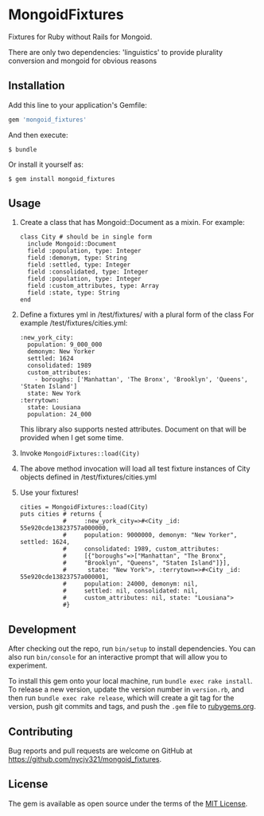 # MongoidFixtures
Fixtures for Ruby without Rails for Mongoid.

There are only two dependencies: 'linguistics' to provide plurality conversion and mongoid for obvious reasons


## Installation

Add this line to your application's Gemfile:

```ruby
gem 'mongoid_fixtures'
```

And then execute:

    $ bundle

Or install it yourself as:

    $ gem install mongoid_fixtures

## Usage

1.  Create a class that has Mongoid::Document as a mixin.
    For example:    
    
        class City # should be in single form      
          include Mongoid::Document    
          field :population, type: Integer
          field :demonym, type: String
          field :settled, type: Integer
          field :consolidated, type: Integer
          field :population, type: Integer
          field :custom_attributes, type: Array
          field :state, type: String
        end
2.  Define a fixtures yml in /test/fixtures/ with a plural form of the class
    For example /test/fixtures/cities.yml:    
    
        :new_york_city:
          population: 9_000_000
          demonym: New Yorker
          settled: 1624
          consolidated: 1989
          custom_attributes:
            - boroughs: ['Manhattan', 'The Bronx', 'Brooklyn', 'Queens', 'Staten Island']
          state: New York
        :terrytown:
          state: Lousiana
          population: 24_000

    This library also supports nested attributes. Document on that will be provided when I get some time.
    
3.  Invoke `MongoidFixtures::load(City)`
4.  The above method invocation will load all test fixture instances of City objects defined in /test/fixtures/cities.yml
5.  Use your fixtures!

        cities = MongoidFixtures::load(City)
        puts cities # returns {
                    #     :new_york_city=>#<City _id: 55e920cde13823757a000000, 
                    #     population: 9000000, demonym: "New Yorker", settled: 1624, 
                    #     consolidated: 1989, custom_attributes:  
                    #     [{"boroughs"=>["Manhattan", "The Bronx",
                    #     "Brooklyn", "Queens", "Staten Island"]}], 
                    #      state: "New York">, :terrytown=>#<City _id: 55e920cde13823757a000001, 
                    #     population: 24000, demonym: nil, 
                    #     settled: nil, consolidated: nil,
                    #     custom_attributes: nil, state: "Lousiana">
                    #}



## Development

After checking out the repo, run `bin/setup` to install dependencies. You can also run `bin/console` for an interactive prompt that will allow you to experiment.

To install this gem onto your local machine, run `bundle exec rake install`. To release a new version, update the version number in `version.rb`, and then run `bundle exec rake release`, which will create a git tag for the version, push git commits and tags, and push the `.gem` file to [rubygems.org](https://rubygems.org).

## Contributing

Bug reports and pull requests are welcome on GitHub at https://github.com/nycjv321/mongoid_fixtures.


## License

The gem is available as open source under the terms of the [MIT License](http://opensource.org/licenses/MIT).


